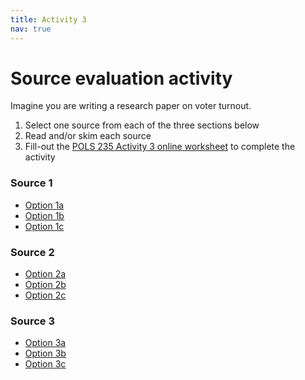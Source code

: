 ```yaml
---
title: Activity 3
nav: true
---
```

# Source evaluation activity

Imagine you are writing a research paper on voter turnout.

1. Select one source from each of the three sections below 
2. Read and/or skim each source
3. Fill-out the <a href="https://uidaho.co1.qualtrics.com/jfe/form/SV_56y0OyCBP0uvrWR" target="_blank">POLS 235 Activity 3 online worksheet</a> to complete the activity

<h3>Source 1</h3>
<ul>
<li><a href="https://na01.alma.exlibrisgroup.com/view/action/uresolver.do;jsessionid=B7DA917D4A9DFE540BA660FCFC33B22F.app05.na01.prod.alma.dc04.hosted.exlibrisgroup.com:1801?operation=resolveService&package_service_id=2229606793280001851&institutionId=1851&customerId=1840" target="_blank">Option 1a</a></li>
<li><a href="http://ida.lib.uidaho.edu:2048/login?url=http://search.ebscohost.com/login.aspx?direct=true&db=aph&AN=127042506&site=ehost-live&scope=site" target="_blank">Option 1b</a></li>
<li><a href="http://ida.lib.uidaho.edu:2048/login?url=https://www.sciencedirect.com/science/article/pii/S0261379416300531" target="_blank">Option 1c</a></li>
</ul>

<h3>Source 2</h3>
<ul>
<li><a href="https://www.rand.org/blog/2018/03/online-voting-the-solution-to-declining-political-engagement.html" target="_blank">Option 2a</a></li>
<li><a href="http://ida.lib.uidaho.edu:2048/login?url=https://advance.lexis.com/api/permalink/95b7d442-6c32-4ac7-addb-333f694b9ee0/?context=1516831" target="_blank">Option 2b</a></li>
<li><a href="https://en.wikipedia.org/wiki/Voter_turnout" target="_blank">Option 2c</a></li>
</ul>

<h3>Source 3</h3>
<ul>
<li><a href="https://www.pewresearch.org/fact-tank/2019/05/29/gen-z-millennials-and-gen-x-outvoted-older-generations-in-2018-midterms/" target="_blank">Option 3a</a></li>
<li><a href="https://www.census.gov/library/stories/2019/04/behind-2018-united-states-midterm-election-turnout.html" target="_blank">Option 3b</a></li>
<li><a href="https://www.kff.org/other/state-indicator/number-of-voters-and-voter-registration-in-thousands-as-a-share-of-the-voter-population/?currentTimeframe=0&sortModel=%7B%22colId%22:%22Location%22,%22sort%22:%22asc%22%7D" target="_blank">Option 3c</a></li>
</ul>